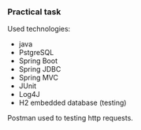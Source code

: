 ### Practical task

Used technologies:

- java
- PstgreSQL
- Spring Boot
- Spring JDBC
- Spring MVC
- JUnit
- Log4J
- H2 embedded database (testing)

Postman used to testing http requests.
        
        
  

